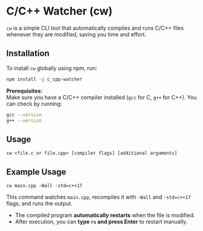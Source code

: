 # C/C++ Watcher (cw)

`cw` is a simple CLI tool that automatically compiles and runs C/C++ files whenever they are modified, saving you time and effort.

## Installation

To install `cw` globally using npm, run:

```sh
npm install -g c_cpp-watcher
```

**Prerequisites:**  
Make sure you have a C/C++ compiler installed (`gcc` for C, `g++` for C++). You can check by running:  

```sh
gcc --version
g++ --version
```

## Usage

```
cw <file.c or file.cpp> [compiler flags] [additional arguments]
```

## Example Usage

```
cw main.cpp -Wall -std=c++17
```

This command watches `main.cpp`, recompiles it with `-Wall` and `-std=c++17` flags, and runs the output.

- The compiled program **automatically restarts** when the file is modified.
- After execution, you can **type `rs` and press Enter** to restart manually.

